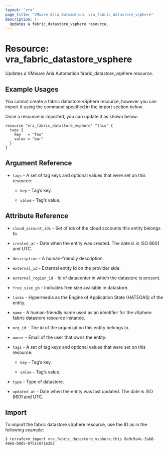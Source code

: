 ```yaml
---
layout: "vra"
page_title: "VMware Aria Automation: vra_fabric_datastore_vsphere"
description: |-
  Updates a fabric_datastore_vsphere resource.
---
```


# Resource: vra_fabric_datastore_vsphere

Updates a VMware Aria Automation fabric_datastore_vsphere resource.

## Example Usages

You cannot create a fabric datastore vSphere resource, however you can import it using the command specified in the import section below.

Once a resource is imported, you can update it as shown below:

```hcl
resource "vra_fabric_datastore_vsphere" "this" {
  tags {
    key   = "foo"
    value = "bar"
  }
}
```

## Argument Reference

* `tags` -  A set of tag keys and optional values that were set on this resource:

  * `key` - Tag’s key.

  * `value` - Tag’s value.

## Attribute Reference

* `cloud_account_ids` - Set of ids of the cloud accounts this entity belongs to.

* `created_at` - Date when the entity was created. The date is in ISO 8601 and UTC.

* `description` - A human-friendly description.

* `external_id` - External entity Id on the provider side.

* `external_region_id` - Id of datacenter in which the datastore is present.

* `free_size_gb` - Indicates free size available in datastore.

* `links` - Hypermedia as the Engine of Application State (HATEOAS) of the entity.

* `name` - A human-friendly name used as an identifier for the vSphere fabric datastore resource instance.

* `org_id` - The id of the organization this entity belongs to.

* `owner` - Email of the user that owns the entity.

* `tags` -  A set of tag keys and optional values that were set on this resource:

  * `key` - Tag’s key.

  * `value` - Tag’s value.

* `type` - Type of datastore.

* `updated_at` - Date when the entity was last updated. The date is ISO 8601 and UTC.

## Import

To import the fabric datastore vSphere resource, use the ID as in the following example:

`$ terraform import vra_fabric_datastore_vsphere.this 8e0c9a4c-3ab8-48e8-b9d5-0751c871e282`
